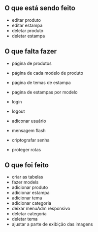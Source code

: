 ## O que está sendo feito
- editar produto
- editar estampa
- deletar produto
- deletar estampa
## O que falta fazer

- página de produtos
- página de cada modelo de produto
- página de temas de estampa
- pagina de estampas por modelo

- login
- logout
- adiconar usuário

- mensagem flash
- criptografar senha
- proteger rotas

## O que foi feito
- criar as tabelas
- fazer models
- adicionar produto
- adicionar estampa
- adicionar tema
- adicionar categoria
- deixar menuAdm responsivo
- deletar categoria
- deletar tema
- ajustar a parte de exibição das imagens